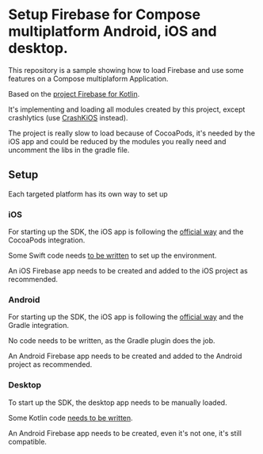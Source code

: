 # Setup Firebase for Compose multiplatform Android, iOS and desktop.

This repository is a sample showing how to load Firebase and use some features on a Compose multiplaform Application.

Based on the [project Firebase for Kotlin](https://github.com/GitLiveApp/firebase-kotlin-sdk).

It's implementing and loading all modules created by this project, except crashlytics (use [CrashKiOS](https://github.com/touchlab/CrashKiOS) instead).

The project is really slow to load because of CocoaPods, it's needed by the iOS app and could be reduced by the modules you really need and uncomment the libs in the gradle file.
## Setup

Each targeted platform has its own way to set up

### iOS

For starting up the SDK, the iOS app is following the [official way](https://firebase.google.com/docs/ios/setup) and the CocoaPods integration.

Some Swift code needs [to be written](https://github.com/frankois944/FirebaseKmpDemo/blob/main/iosApp/iosApp/iOSApp.swift) to set up the environment.

An iOS Firebase app needs to be created and added to the iOS project as recommended.

### Android

For starting up the SDK, the iOS app is following the [official way](https://firebase.google.com/docs/android/setup) and the Gradle integration.

No code needs to be written, as the Gradle plugin does the job.

An Android Firebase app needs to be created and added to the Android project as recommended.

### Desktop

To start up the SDK, the desktop app needs to be manually loaded.

Some Kotlin code [needs to be written](https://github.com/frankois944/FirebaseKmpDemo/blob/main/composeApp/src/desktopMain/kotlin/fr/francoisdabonot/firebasekmpdemo/main.kt).

An Android Firebase app needs to be created, even it's not one, it's still compatible.


